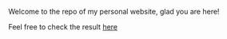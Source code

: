 Welcome to the repo of my personal website, glad you are here! 

Feel free to check the result [here](https://samslotemaker.github.io/portfolio/)
